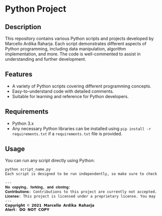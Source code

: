 # Python Project

## Description

This repository contains various Python scripts and projects developed by Marcello Ardika Raharja. Each script demonstrates different aspects of Python programming, including data manipulation, algorithm implementation, and more. The code is well-commented to assist in understanding and further development.

## Features

- A variety of Python scripts covering different programming concepts.
- Easy-to-understand code with detailed comments.
- Suitable for learning and reference for Python developers.

## Requirements

- Python 3.x
- Any necessary Python libraries can be installed using `pip install -r requirements.txt` if a `requirements.txt` file is provided.

## Usage

You can run any script directly using Python:

```bash
python script_name.py
Each script is designed to be run independently, so make sure to check the comments in the script for any specific usage instructions.

---
𝐍𝐨 𝐜𝐨𝐩𝐲𝐢𝐧𝐠, 𝐟𝐨𝐫𝐤𝐢𝐧𝐠, 𝐚𝐧𝐝 𝐜𝐥𝐨𝐧𝐢𝐧𝐠:
𝐂𝐨𝐧𝐭𝐫𝐢𝐛𝐮𝐭𝐢𝐨𝐧𝐬: Contributions to this project are currently not accepted. For any suggestions, please feel free to open an issue, but note that no code contributions will be merged at this time.
𝐋𝐢𝐜𝐞𝐧𝐬𝐞: This project is licensed under a proprietary license. You may not copy, fork, or clone this repository. All rights are reserved by the author.
---
𝗖𝗼𝗽𝘆𝗿𝗶𝗴𝗵𝘁 © 𝟮𝟬𝟮𝟭 𝗠𝗮𝗿𝗰𝗲𝗹𝗹𝗼 𝗔𝗿𝗱𝗶𝗸𝗮 𝗥𝗮𝗵𝗮𝗿𝗷𝗮
𝗔𝗹𝗲𝗿𝘁: 𝗗𝗢 𝗡𝗢𝗧 𝗖𝗢𝗣𝗬
